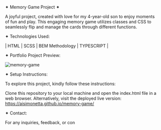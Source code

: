 ✦ Memory Game Project ✦

A joyful project, created with love for my 4-year-old son to enjoy moments of fun and play. This engaging memory game utilizes classes and CSS to seamlessly flip and manage the cards through different functions.

✦ Technologies Used:

| HTML | SCSS | BEM Methodology | TYPESCRIPT |

✦ Portfolio Project Preview:

![memory-game](https://github.com/AISimonetta/memory-game/assets/122782260/15d9a3a8-5315-4abb-8150-652987833c4f)


✦ Setup Instructions:

To explore this project, kindly follow these instructions:

Clone this repository to your local machine and open the index.html file in a web browser. Alternatively, visit the deployed live version: https://aisimonetta.github.io/memory-game/

✦ Contact:

For any inquiries, feedback, or con
